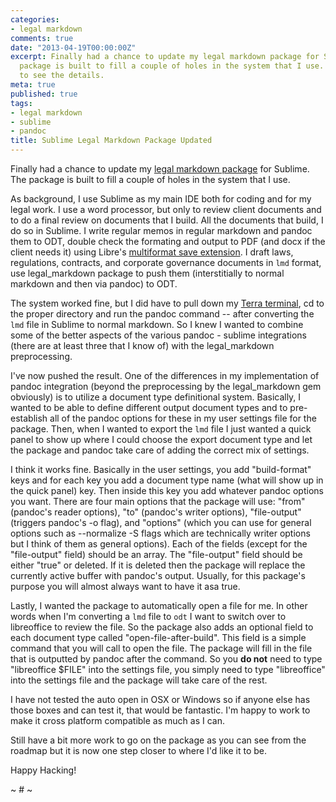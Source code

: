 ```yaml
---
categories:
- legal markdown
comments: true
date: "2013-04-19T00:00:00Z"
excerpt: Finally had a chance to update my legal markdown package for Sublime. The
  package is built to fill a couple of holes in the system that I use. Click through
  to see the details.
meta: true
published: true
tags:
- legal markdown
- sublime
- pandoc
title: Sublime Legal Markdown Package Updated
---
```


Finally had a chance to update my [legal markdown package](https://github.com/compleatang/Legal-Markdown-Sublime) for Sublime. The package is built to fill a couple of holes in the system that I use. 

As background, I use Sublime as my main IDE both for coding and for my legal work. I use a word processor, but only to review client documents and to do a final review on documents that I build. All the documents that build, I do so in Sublime. I write regular memos in regular markdown and pandoc them to ODT, double check the formating and output to PDF (and docx if the client needs it) using Libre's [multiformat save extension](http://extensions.libreoffice.org/extension-center/multisave-1). I draft laws, regulations, contracts, and corporate governance documents in `lmd` format, use legal_markdown package to push them (interstitially to normal markdown and then via pandoc) to ODT. 

The system worked fine, but I did have to pull down my [Terra terminal](http://www.webupd8.org/2013/03/terra-terminal-update-brings-improved.html), cd to the proper directory and run the pandoc command -- after converting the `lmd` file in Sublime to normal markdown. So I knew I wanted to combine some of the better aspects of the various pandoc - sublime integrations (there are at least three that I know of) with the legal_markdown preprocessing.

I've now pushed the result. One of the differences in my implementation of pandoc integration (beyond the preprocessing by the legal_markdown gem obviously) is to utilize a document type definitional system. Basically, I wanted to be able to define different output document types and to pre-establish all of the pandoc options for these in my user settings file for the package. Then, when I wanted to export the `lmd` file I just wanted a quick panel to show up where I could choose the export document type and let the package and pandoc take care of adding the correct mix of settings. 

I think it works fine. Basically in the user settings, you add "build-format" keys and for each key you add a document type name (what will show up in the quick panel) key. Then inside this key you add whatever pandoc options you want. There are four main options that the package will use: "from" (pandoc's reader options), "to" (pandoc's writer options), "file-output" (triggers pandoc's -o flag), and "options" (which you can use for general options such as --normalize -S flags which are technically writer options but I think of them as general options). Each of the fields (except for the "file-output" field) should be an array. The "file-output" field should be either "true" or deleted. If it is deleted then the package will replace the currently active buffer with pandoc's output. Usually, for this package's purpose you will almost always want to have it asa true.

Lastly, I wanted the package to automatically open a file for me. In other words when I'm converting a `lmd` file to `odt` I want to switch over to libreoffice to review the file. So the package also adds an optional field to each document type called "open-file-after-build". This field is a simple command that you will call to open the file. The package will fill in the file that is outputted by pandoc after the command. So you **do not** need to type "libreoffice $FILE" into the settings file, you simply need to type "libreoffice" into the settings file and the package will take care of the rest. 

I have not tested the auto open in OSX or Windows so if anyone else has those boxes and can test it, that would be fantastic. I'm happy to work to make it cross platform compatible as much as I can.

Still have a bit more work to go on the package as you can see from the roadmap but it is now one step closer to where I'd like it to be.

Happy Hacking!

~ # ~